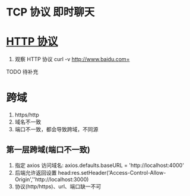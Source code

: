 # TCP 协议 即时聊天

# [HTTP 协议](https://www.processon.com/view/link/5ec52841e0b34d5f261e14e0#map)

1. 观察 HTTP 协议 curl -v http://www.baidu.com=

TODO 待补充

# 跨域

1. https/http
2. 域名不一致
3. 端口不一致，都会导致跨域，不同源

## 第一层跨域(端口不一致)

1. 指定 axios 访问域名: axios.defaults.baseURL = 'http://localhost:4000'
2. 后端允许返回设置 head:res.setHeader('Access-Control-Allow-Origin',''http://localhost:3000)
3. 协议(http/https)、url、端口缺一不可
